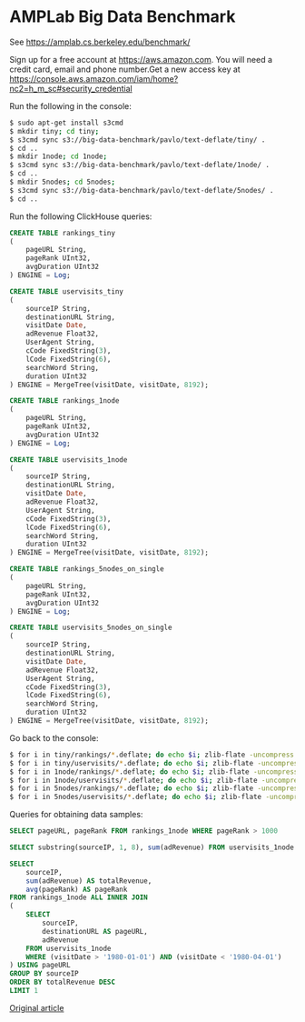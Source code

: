 # AMPLab Big Data Benchmark

See <https://amplab.cs.berkeley.edu/benchmark/>

Sign up for a free account at <https://aws.amazon.com>. You will need a credit card, email and phone number.Get a new access key at <https://console.aws.amazon.com/iam/home?nc2=h_m_sc#security_credential>

Run the following in the console:

```bash
$ sudo apt-get install s3cmd
$ mkdir tiny; cd tiny;
$ s3cmd sync s3://big-data-benchmark/pavlo/text-deflate/tiny/ .
$ cd ..
$ mkdir 1node; cd 1node;
$ s3cmd sync s3://big-data-benchmark/pavlo/text-deflate/1node/ .
$ cd ..
$ mkdir 5nodes; cd 5nodes;
$ s3cmd sync s3://big-data-benchmark/pavlo/text-deflate/5nodes/ .
$ cd ..
```

Run the following ClickHouse queries:

```sql
CREATE TABLE rankings_tiny
(
    pageURL String,
    pageRank UInt32,
    avgDuration UInt32
) ENGINE = Log;

CREATE TABLE uservisits_tiny
(
    sourceIP String,
    destinationURL String,
    visitDate Date,
    adRevenue Float32,
    UserAgent String,
    cCode FixedString(3),
    lCode FixedString(6),
    searchWord String,
    duration UInt32
) ENGINE = MergeTree(visitDate, visitDate, 8192);

CREATE TABLE rankings_1node
(
    pageURL String,
    pageRank UInt32,
    avgDuration UInt32
) ENGINE = Log;

CREATE TABLE uservisits_1node
(
    sourceIP String,
    destinationURL String,
    visitDate Date,
    adRevenue Float32,
    UserAgent String,
    cCode FixedString(3),
    lCode FixedString(6),
    searchWord String,
    duration UInt32
) ENGINE = MergeTree(visitDate, visitDate, 8192);

CREATE TABLE rankings_5nodes_on_single
(
    pageURL String,
    pageRank UInt32,
    avgDuration UInt32
) ENGINE = Log;

CREATE TABLE uservisits_5nodes_on_single
(
    sourceIP String,
    destinationURL String,
    visitDate Date,
    adRevenue Float32,
    UserAgent String,
    cCode FixedString(3),
    lCode FixedString(6),
    searchWord String,
    duration UInt32
) ENGINE = MergeTree(visitDate, visitDate, 8192);
```

Go back to the console:

```bash
$ for i in tiny/rankings/*.deflate; do echo $i; zlib-flate -uncompress < $i | clickhouse-client --host=example-perftest01j --query="INSERT INTO rankings_tiny FORMAT CSV"; done
$ for i in tiny/uservisits/*.deflate; do echo $i; zlib-flate -uncompress < $i | clickhouse-client --host=example-perftest01j --query="INSERT INTO uservisits_tiny FORMAT CSV"; done
$ for i in 1node/rankings/*.deflate; do echo $i; zlib-flate -uncompress < $i | clickhouse-client --host=example-perftest01j --query="INSERT INTO rankings_1node FORMAT CSV"; done
$ for i in 1node/uservisits/*.deflate; do echo $i; zlib-flate -uncompress < $i | clickhouse-client --host=example-perftest01j --query="INSERT INTO uservisits_1node FORMAT CSV"; done
$ for i in 5nodes/rankings/*.deflate; do echo $i; zlib-flate -uncompress < $i | clickhouse-client --host=example-perftest01j --query="INSERT INTO rankings_5nodes_on_single FORMAT CSV"; done
$ for i in 5nodes/uservisits/*.deflate; do echo $i; zlib-flate -uncompress < $i | clickhouse-client --host=example-perftest01j --query="INSERT INTO uservisits_5nodes_on_single FORMAT CSV"; done
```

Queries for obtaining data samples:

``` sql
SELECT pageURL, pageRank FROM rankings_1node WHERE pageRank > 1000

SELECT substring(sourceIP, 1, 8), sum(adRevenue) FROM uservisits_1node GROUP BY substring(sourceIP, 1, 8)

SELECT
    sourceIP,
    sum(adRevenue) AS totalRevenue,
    avg(pageRank) AS pageRank
FROM rankings_1node ALL INNER JOIN
(
    SELECT
        sourceIP,
        destinationURL AS pageURL,
        adRevenue
    FROM uservisits_1node
    WHERE (visitDate > '1980-01-01') AND (visitDate < '1980-04-01')
) USING pageURL
GROUP BY sourceIP
ORDER BY totalRevenue DESC
LIMIT 1
```


[Original article](https://clickhouse.yandex/docs/en/getting_started/example_datasets/amplab_benchmark/) <!--hide-->
